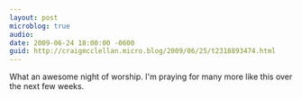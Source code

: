 ```yaml
---
layout: post
microblog: true
audio: 
date: 2009-06-24 18:00:00 -0600
guid: http://craigmcclellan.micro.blog/2009/06/25/t2318893474.html
---
```

What an awesome night of worship. I'm praying for many more like this over the next few weeks.
